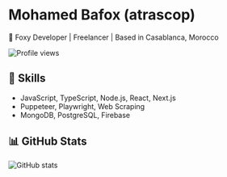 # Mohamed Bafox (atrascop)  
🦊 Foxy Developer | Freelancer | Based in Casablanca, Morocco  

![Profile views](https://komarev.com/ghpvc/?username=atrascop&color=blue)

## 🚀 Skills  
- JavaScript, TypeScript, Node.js, React, Next.js  
- Puppeteer, Playwright, Web Scraping  
- MongoDB, PostgreSQL, Firebase  

## 📊 GitHub Stats  
![GitHub stats](https://github-readme-stats.vercel.app/api?username=atrascop&show_icons=true&theme=dark)
